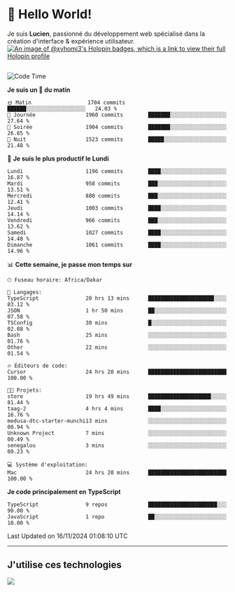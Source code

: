 # 👋 Hello World!

Je suis **Lucien**, passionné du développement web spécialisé dans la création d'interface & expérience utilisateur.
[![An image of @xyhomi3's Holopin badges, which is a link to view their full Holopin profile](https://holopin.me/xyhomi3)](https://holopin.io/@xyhomi3)

##

<!--START_SECTION:waka-->
![Code Time](http://img.shields.io/badge/Code%20Time-2%2C529%20hrs%2041%20mins-blue)

**Je suis un 🐤 du matin** 

```text
🌞 Matin                  1704 commits        ██████░░░░░░░░░░░░░░░░░░░   24.03 % 
🌆 Journée                1960 commits        ███████░░░░░░░░░░░░░░░░░░   27.64 % 
🌃 Soirée                 1904 commits        ███████░░░░░░░░░░░░░░░░░░   26.85 % 
🌙 Nuit                   1523 commits        █████░░░░░░░░░░░░░░░░░░░░   21.48 % 
```
📅 **Je suis le plus productif le Lundi** 

```text
Lundi                    1196 commits        ████░░░░░░░░░░░░░░░░░░░░░   16.87 % 
Mardi                    958 commits         ███░░░░░░░░░░░░░░░░░░░░░░   13.51 % 
Mercredi                 880 commits         ███░░░░░░░░░░░░░░░░░░░░░░   12.41 % 
Jeudi                    1003 commits        ████░░░░░░░░░░░░░░░░░░░░░   14.14 % 
Vendredi                 966 commits         ███░░░░░░░░░░░░░░░░░░░░░░   13.62 % 
Samedi                   1027 commits        ████░░░░░░░░░░░░░░░░░░░░░   14.48 % 
Dimanche                 1061 commits        ████░░░░░░░░░░░░░░░░░░░░░   14.96 % 
```


📊 **Cette semaine, je passe mon temps sur** 

```text
🕑︎ Fuseau horaire: Africa/Dakar

💬 Langages: 
TypeScript               20 hrs 13 mins      █████████████████████░░░░   83.12 % 
JSON                     1 hr 50 mins        ██░░░░░░░░░░░░░░░░░░░░░░░   07.58 % 
TSConfig                 30 mins             █░░░░░░░░░░░░░░░░░░░░░░░░   02.08 % 
Bash                     25 mins             ░░░░░░░░░░░░░░░░░░░░░░░░░   01.76 % 
Other                    22 mins             ░░░░░░░░░░░░░░░░░░░░░░░░░   01.54 % 

🔥 Éditeurs de code: 
Cursor                   24 hrs 20 mins      █████████████████████████   100.00 % 

🐱‍💻 Projets: 
store                    19 hrs 49 mins      ████████████████████░░░░░   81.44 % 
taag-2                   4 hrs 4 mins        ████░░░░░░░░░░░░░░░░░░░░░   16.76 % 
medusa-dtc-starter-munchi13 mins             ░░░░░░░░░░░░░░░░░░░░░░░░░   00.94 % 
Unknown Project          7 mins              ░░░░░░░░░░░░░░░░░░░░░░░░░   00.49 % 
senegalou                3 mins              ░░░░░░░░░░░░░░░░░░░░░░░░░   00.23 % 

💻 Système d'exploitation: 
Mac                      24 hrs 20 mins      █████████████████████████   100.00 % 
```

**Je code principalement en TypeScript** 

```text
TypeScript               9 repos             ██████████████████████░░░   90.00 % 
JavaScript               1 repo              ██░░░░░░░░░░░░░░░░░░░░░░░   10.00 % 
```




 Last Updated on 16/11/2024 01:08:10 UTC
<!--END_SECTION:waka-->
---

## J'utilise ces technologies

<p align="left">
  <a href="https://skillicons.dev">
    <img src="https://skillicons.dev/icons?i=ts,js,md,scss,tailwind,react,docker,express,astro,vite,nextjs,vercel,figma,ableton" />
  </a>
</p>

